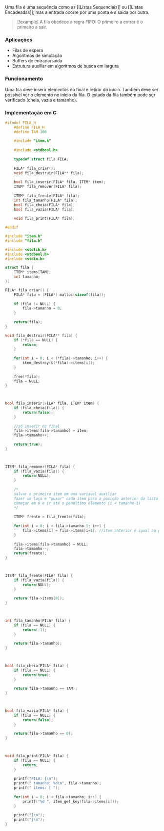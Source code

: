 Uma fila é uma sequência como as [[Listas Sequenciais]] ou [[Listas Encadeadas]], mas a entrada ocorre por uma ponta e a saída por outra.

>[!example] A fila obedece a regra FIFO: O primeiro a entrar é o primeiro a sair.

### Aplicações
- Filas de espera
- Algoritmos de simulação
- Buffers de entrada/saída
- Estrutura auxiliar em algoritmos de busca em largura

### Funcionamento
Uma fila deve inserir elementos no final e retirar do início.
Também deve ser possível ver o elemento no início da fila.
O estado da fila também pode ser verificado (cheia, vazia e tamanho).


### Implementação em C 

```c
#ifndef FILA_H
	#define FILA_H
	#define TAM 100
	
	#include "item.h"
	
	#include <stdbool.h>
	
	typedef struct fila FILA;
	
	FILA* fila_criar();
	void fila_destruir(FILA** fila);
	
	bool fila_inserir(FILA* fila, ITEM* item);
	ITEM* fila_remover(FILA* fila);
	
	ITEM* fila_frente(FILA* fila);
	int fila_tamanho(FILA* fila);
	bool fila_cheia(FILA* fila);
	bool fila_vazia(FILA* fila);
	
	void fila_print(FILA* fila);

#endif
```

```c
#include "item.h"
#include "fila.h"

#include <stdlib.h>
#include <stdbool.h>
#include <stdio.h>

struct fila {
	ITEM* items[TAM];
	int tamanho;
};

FILA* fila_criar() {
	FILA* fila = (FILA*) malloc(sizeof(fila));
	
	if (fila != NULL) {
		fila->tamanho = 0;
	}
	
	return(fila);
}

void fila_destruir(FILA** fila) {
	if (*fila == NULL) {
		return;
	}
	
	for(int i = 0; i < (*fila)->tamanho; i++) {
		item_destroy(&(*fila)->items[i]);
	}
	
	free(*fila);
	fila = NULL;
}

  

bool fila_inserir(FILA* fila, ITEM* item) {
	if (fila_cheia(fila)) {
		return(false);
	}
	
	//só inserir no final
	fila->items[fila->tamanho] = item;
	fila->tamanho++;
	
	return(true);
}

  

ITEM* fila_remover(FILA* fila) {
	if (fila_vazia(fila)) {
		return(NULL);
	}
	
	/*
	salvar o primeiro item em uma variavel auxiliar
	fazer um laço e "puxar" cada item para a posição anterior da lista
	começar em 0 e ir até o penultimo elemento (i < tamanho-1)
	*/
	
	ITEM* frente = fila_frente(fila);
	  
	for(int i = 0; i < fila->tamanho-1; i++) {
		fila->items[i] = fila->items[i+1]; //item anterior é igual ao proximo
	}
	
	fila->items[fila->tamanho] = NULL;
	fila->tamanho--;
	return(frente);
}

  

ITEM* fila_frente(FILA* fila) {
	if (fila_vazia(fila)) {
		return(NULL);
	}
	
	return(fila->items[0]);
}

  

int fila_tamanho(FILA* fila) {
	if (fila == NULL) {
		return(-1);
	}
	
	return(fila->tamanho);
}

  

bool fila_cheia(FILA* fila) {
	if (fila == NULL) {
		return(true);
	}
	
	return(fila->tamanho == TAM);
}

  

bool fila_vazia(FILA* fila) {
	if (fila == NULL) {
		return(false);
	}
	
	return(fila->tamanho == 0);
}

  

void fila_print(FILA* fila) {
	if (fila == NULL) {
		return;
	}
	
	printf("FILA: {\n");
	printf(" tamanho: %d\n", fila->tamanho);
	printf(" items: [ ");
	
	for(int i = 0; i < fila->tamanho; i++) {
		printf("%d ", item_get_key(fila->items[i]));
	}
	
	printf("]\n");
	printf("}\n");
}
```